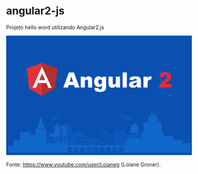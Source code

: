 # angular2-js
Projeto hello word utilizando Angular2.js

![](images/angular2.png?raw=true)

Fonte: https://www.youtube.com/user/Loianeg (Loiane Groner).
